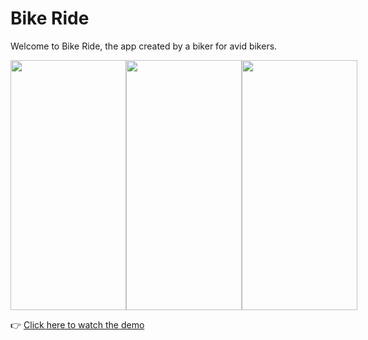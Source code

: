 # Bike Ride


Welcome to Bike Ride, the app created by a biker for avid bikers.


<div style="display: flex; justify-content: space-between;">
    <img src="https://github.com/JackOehling/BikeRide_JackOehling/assets/132861458/038ca5b6-be7d-4fe5-9bf0-d98534f84ce5" width="185" height="400">
    <img src="https://github.com/JackOehling/BikeRide_JackOehling/assets/132861458/9910489a-b7c5-49f7-9c1b-091b421285f3" width="185" height="400">
    <img src="https://github.com/JackOehling/BikeRide_JackOehling/assets/132861458/f4a792d3-01a6-4398-b97c-9251a156ffa1" width="185" height="400">
</div>

👉 [Click here to watch the demo](https://youtube.com/shorts/Ao6UWDopvz8)
